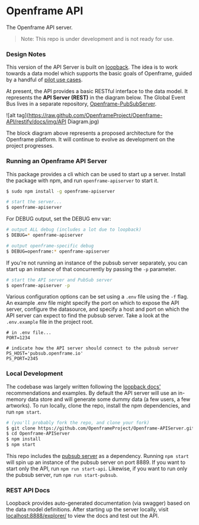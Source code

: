 # Openframe API

The Openframe API server.

> Note: This repo is under development and is not ready for use.


### Design Notes

This version of the API Server is built on [loopback](http://loopback.io/). The idea is to work towards a data model which supports the basic goals of Openframe, guided by a handful of [pilot use cases](https://github.com/OpenframeProject/Openframe-API/wiki/Pilot-Use-Cases).

At present, the API provides a basic RESTful interface to the data model. It represents the **API Server (REST)** in the diagram below. The Global Event Bus lives in a separate repository, [Openframe-PubSubServer](https://github.com/OpenframeProject/Openframe-PubSubServer).

![alt tag](https://raw.github.com/OpenframeProject/Openframe-API/restify/docs/img/API Diagram.jpg)

The block diagram above represents a proposed architecture for the Openframe platform. It will continue to evolve as development on the project progresses.


### Running an Openframe API Server

This package provides a cli which can be used to start up a server. Install the package with npm, and run `openframe-apiserver` to start it.

```bash
$ sudo npm install -g openframe-apiserver

# start the server...
$ openframe-apiserver
```

For DEBUG output, set the DEBUG env var:

```bash
# output ALL debug (includes a lot due to loopback)
$ DEBUG=* openframe-apiserver

# output openframe-specific debug
$ DEBUG=openframe:* openframe-apiserver
```

If you're not running an instance of the pubsub server separately, you can start up an instance of that concurrently by passing the `-p` parameter.

```bash
# start the API server and PubSub server
$ openframe-apiserver -p
```

Various configuration options can be set using a `.env` file using the `-f` flag. An example .env file might specify the port on which to expose the API server, configure the datasource, and specify a host and port on which the API server can expect to find the pubsub server. Take a look at the `.env.example` file in the project root.

```
# in .env file...
PORT=1234

# indicate how the API server should connect to the pubsub server
PS_HOST='pubsub.openframe.io'
PS_PORT=2345
```

### Local Development

The codebase was largely written following the [loopback docs'](https://docs.strongloop.com/display/public/LB/LoopBack) recommendations and examples. By default the API server will use an in-memory data store and will generate some dummy data (a few users, a few artworks). To run locally, clone the repo, install the npm dependencies, and run `npm start`.

```bash
# (you'll probably fork the repo, and clone your fork)
$ git clone https://github.com/OpenframeProject/Openframe-APIServer.git
$ cd Openframe-APIServer
$ npm install
$ npm start
```

This repo includes the [pubsub server](https://github.com/OpenframeProject/Openframe-PubSubServer) as a dependency. Running `npm start` will spin up an instance of the pubsub server on port 8889. If you want to start only the API, run `npm run start-api`. Likewise, if you want to run only the pubsub server, run `npm run start-pubsub`.


### REST API Docs

Loopback provides auto-generated documentation (via swagger) based on the data model definitions. After starting up the server locally, visit [localhost:8888/explorer/](http://localhost:8888/explorer/) to view the docs and test out the API.

